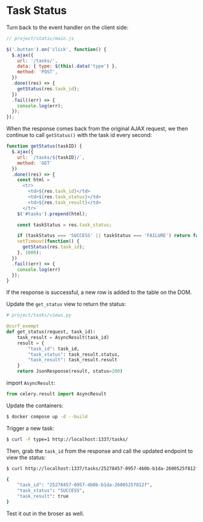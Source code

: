 # Task Status

Turn back to the event handler on the client side:

```javascript
// project/static/main.js

$('.button').on('click', function() {
  $.ajax({
    url: '/tasks/',
    data: { type: $(this).data('type') },
    method: 'POST',
  })
  .done((res) => {
    getStatus(res.task_id);
  })
  .fail((err) => {
    console.log(err);
  });
});
```

When the response comes back from the original AJAX request, we then continue to call `getStatus()` with the task id every second:

```javascript
function getStatus(taskID) {
  $.ajax({
    url: `/tasks/${taskID}/`,
    method: 'GET'
  })
  .done((res) => {
    const html = `
      <tr>
        <td>${res.task_id}</td>
        <td>${res.task_status}</td>
        <td>${res.task_result}</td>
      </tr>`
    $('#tasks').prepend(html);

    const taskStatus = res.task_status;

    if (taskStatus === 'SUCCESS' || taskStatus === 'FAILURE') return false;
    setTimeout(function() {
      getStatus(res.task_id);
    }, 1000);
  })
  .fail((err) => {
    console.log(err)
  });
}
```

If the response is successful, a new row is added to the table on the DOM.

Update the `get_status` view to return the status:

```py
# project/tasks/views.py

@csrf_exempt
def get_status(request, task_id):
    task_result = AsyncResult(task_id)
    result = {
        "task_id": task_id,
        "task_status": task_result.status,
        "task_result": task_result.result
    }
    return JsonResponse(result, status=200)
```

import `AsyncResult`:

```py
from celery.result import AsyncResult
```

Update the containers:

```bash
$ docker compose up -d --build
```

Trigger a new task:

```bash
$ curl -F type=1 http://localhost:1337/tasks/
```

Then, grab the `task_id` from the response and call the updated endpoint to view the status:

```bash
$ curl http://localhost:1337/tasks/25278457-0957-4b0b-b1da-2600525f812f/

{
    "task_id": "25278457-0957-4b0b-b1da-2600525f812f",
    "task_status": "SUCCESS",
    "task_result": true
}
```

Test it out in the broser as well.